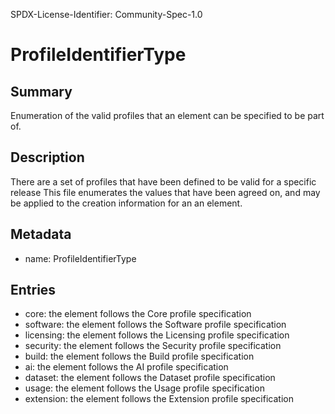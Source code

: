 SPDX-License-Identifier: Community-Spec-1.0

# ProfileIdentifierType

## Summary

Enumeration of the valid profiles that an element can be specified to be part of. 

## Description

There are a set of profiles that have been defined to be valid for a specific release   This file enumerates the values that have been agreed on, and may be applied to the creation information for an an element.

## Metadata

- name: ProfileIdentifierType

## Entries

- core: the element follows the Core profile specification
- software: the element follows the Software profile specification
- licensing: the element follows the Licensing profile specification
- security: the element follows the Security profile specification
- build: the element follows the Build profile specification
- ai: the element follows the AI profile specification
- dataset: the element follows the Dataset profile specification
- usage: the element follows the Usage profile specification
- extension: the element follows the Extension profile specification
